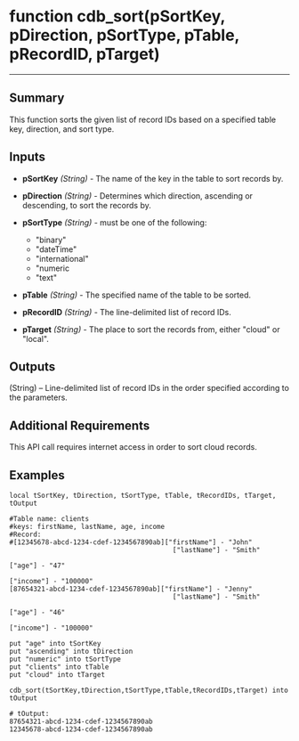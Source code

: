 # function cdb_sort(pSortKey, pDirection, pSortType, pTable, pRecordID, pTarget)
---
## Summary
This function sorts the given list of record IDs based on a specified table key, direction, and sort type.

## Inputs
* **pSortKey** *(String)* - The name of the key in the table to sort records by.

* **pDirection** *(String)* - Determines which direction, ascending or descending, to sort the records by.

* **pSortType** *(String)* - must be one of the following:
	* "binary"
	* "dateTime"
	* "international"
	* "numeric
	* "text"

* **pTable** *(String)* - The specified name of the table to be sorted.

* **pRecordID** *(String)* - The line-delimited list of record IDs.

* **pTarget** *(String)* - The place to sort the records from, either "cloud" or "local".

## Outputs
(String) – Line-delimited list of record IDs in the order specified according to the parameters.

## Additional Requirements
This API call requires internet access in order to sort cloud records.

## Examples
```
local tSortKey, tDirection, tSortType, tTable, tRecordIDs, tTarget, tOutput

#Table name: clients						
#keys: firstName, lastName, age, income	
#Record: 
#[12345678-abcd-1234-cdef-1234567890ab]["firstName"] - "John"
										 ["lastName"] - "Smith"						 				
																			 ["age"] - "47"
																			 ["income"] - "100000"
[87654321-abcd-1234-cdef-1234567890ab]["firstName"] - "Jenny"
										 ["lastName"] - "Smith"
																			 ["age"] - "46"
																			 ["income"] - "100000"

put "age" into tSortKey
put "ascending" into tDirection
put "numeric" into tSortType
put "clients" into tTable
put "cloud" into tTarget

cdb_sort(tSortKey,tDirection,tSortType,tTable,tRecordIDs,tTarget) into tOutput

# tOutput:
87654321-abcd-1234-cdef-1234567890ab
12345678-abcd-1234-cdef-1234567890ab
```